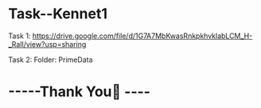 # Task--Kennet1
Task 1: https://drive.google.com/file/d/1G7A7MbKwasRnkpkhvklabLCM_H-_RalI/view?usp=sharing

Task 2: Folder: PrimeData

# -----Thank You🙂 ----
